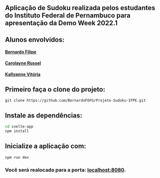 ## Aplicação de Sudoku realizada pelos estudantes do Instituto Federal de Pernambuco para apresentação da Demo Week 2022.1

## Alunos envolvidos:
   <h4><a href="https://www.github.com/bernardofofg" target="_blank">Bernardo Filipe<h4></a>
    <h4><a href="https://github.com/CarolayneMR">Carolayne Russel</h4></a>
    <h4><a href="https://github.com/KallyVSS">Kallyanne Vitória</h4></a>

## Primeiro faça o clone do projeto:
```
git clone https://github.com/BernardoFOFG/Projeto-Sudoku-IFPE.git
```
## Instale as dependências:

```bash
cd svelte-app
npm install
```

## Inicialize a aplicação com:

```bash
npm run dev
```

### Você será realocado para a porta: [localhost:8080](http://localhost:8080).
